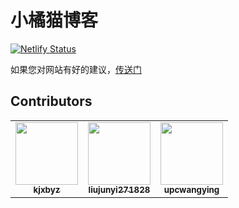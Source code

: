 # 小橘猫博客

[![Netlify Status](https://api.netlify.com/api/v1/badges/093e9a03-9b2e-4686-aead-4c54ac83a208/deploy-status)](https://app.netlify.com/sites/chenyifaer/deploys)

如果您对网站有好的建议，[传送门](https://github.com/chenyifaerfans/fafaer-blog/issues/35)

## Contributors

<!-- ALL-CONTRIBUTORS-LIST:START - Do not remove or modify this section -->
<!-- prettier-ignore-start -->
<!-- markdownlint-disable -->
<table>
  <tr>
    <td align="center"><a href="https://kjxbyz.com"><img src="https://avatars2.githubusercontent.com/u/47768002?v=4" width="100px;" alt=""/><br /><sub><b>kjxbyz</b></sub></a></td>
    <td align="center"><a href="https://github.com/liujunyi271828"><img src="https://avatars0.githubusercontent.com/u/16301295?v=4" width="100px;" alt=""/><br /><sub><b>liujunyi271828</b></sub></a></td>
    <td align="center"><a href="https://upcwangying.com"><img src="https://avatars1.githubusercontent.com/u/19725091?v=4" width="100px;" alt=""/><br /><sub><b>upcwangying</b></sub></a></td>
  </tr>
</table>

<!-- markdownlint-enable -->
<!-- prettier-ignore-end -->
<!-- ALL-CONTRIBUTORS-LIST:END -->
